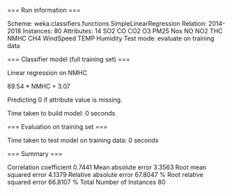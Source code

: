 === Run information ===

Scheme:       weka.classifiers.functions.SimpleLinearRegression 
Relation:     2014-2018
Instances:    80
Attributes:   14
              SO2
              CO
              CO2
              O3
              PM25
              Nox
              NO
              NO2
              THC
              NMHC
              CH4
              WindSpeed
              TEMP
              Humidity
Test mode:    evaluate on training data

=== Classifier model (full training set) ===

Linear regression on NMHC

89.54 * NMHC + 3.07

Predicting 0 if attribute value is missing.


Time taken to build model: 0 seconds

=== Evaluation on training set ===

Time taken to test model on training data: 0 seconds

=== Summary ===

Correlation coefficient                  0.7441
Mean absolute error                      3.3563
Root mean squared error                  4.1379
Relative absolute error                 67.8047 %
Root relative squared error             66.8107 %
Total Number of Instances               80     

